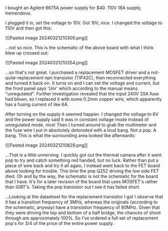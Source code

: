 
I bought an Agilent 6675A power supply for $40. 110V 18A supply, tremendous.

I plugged it in, set the voltage to 10V. Got 10V, nice. I changed the voltage to 110V and then got this:

![[Pasted image 20240321210305.png]]

...not so nice. This is the schematic of the above board with what I think blew up crossed out:

![[Pasted image 20240321210354.png]]

...so that's not great. I purchased a replacement MOSFET driver and a not-quite-replacement npn transistor (TIP42C), then reconnected everything and turned it back on. It turns on and I can set the voltage and current, but the front panel says 'Unr' which according to the manual means "unregulated". Further investigation revealed that the input 240V 20A fuse had blown, so I replaced it with some 0.2mm copper wire, which apparently has a fusing current of like 6A.

After turning on the supply it seemed happier. I changed the voltage to 6V and the power supply said it was in constant voltage mode instead of unregulated mode, nice! Then I turned around to grab the multimeter and the fuse wire I put in absolutely _detonated_ with a loud bang. Not a pop. A bang. This is what the surrounding area looked like afterwards:

![[Pasted image 20240321210829.png]]

...That is a little unnerving. I quickly got out the thermal camera after it went pop to try and catch something red handed, but no luck. Rather than put a piece of wire back and try it all again, I instead went back to the FET board above looking for trouble. This time the pnp Q252 driving the low side FET died. Oh and by the way, the schematic is not the schematic for the board that I have. It's for a later revision of the board that uses MOSFET's rather than IGBT's. Taking the pnp transistor out I see it has failed short.

...Looking at the datasheet for the replacement transistor I got I observe that it has a transition frequency of 3MHz, whereas the originals (according to the schematic, anyway) have a transistion frequency of 80MHz. Given that they were driving the top and bottom of a half bridge, the chances of shoot through are approximately 100%.  So I've ordered a full set of replacement pnp's for 3/4 of the price of the entire power supply.
